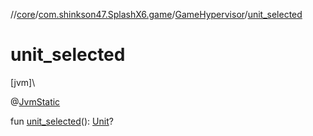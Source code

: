 //[core](../../../index.md)/[com.shinkson47.SplashX6.game](../index.md)/[GameHypervisor](index.md)/[unit_selected](unit_selected.md)

# unit_selected

[jvm]\

@[JvmStatic](https://kotlinlang.org/api/latest/jvm/stdlib/kotlin.jvm/-jvm-static/index.html)

fun [unit_selected](unit_selected.md)(): [Unit](../../com.shinkson47.SplashX6.game.units/-unit/index.md)?

